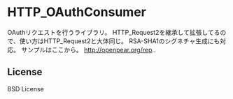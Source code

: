 HTTP_OAuthConsumer
==================

OAuthリクエストを行うライブラリ。  HTTP_Request2を継承して拡張してるので、使い方はHTTP_Request2と大体同じ。  RSA-SHA1のシグネチャ生成にも対応。  サンプルはここから。  http://openpear.org/rep..

## License
BSD License